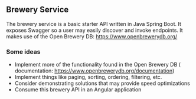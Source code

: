## Brewery Service

The brewery service is a basic starter API written in Java Spring Boot. It exposes Swagger so a user may easily discover
and invoke endpoints. It makes use of the Open Brewery DB: https://www.openbrewerydb.org/

### Some ideas

* Implement more of the functionality found in the Open Brewery DB (
  documentation: https://www.openbrewerydb.org/documentation)
* Implement things like paging, sorting, ordering, filtering, etc.
* Consider demonstrating solutions that may provide speed optimizations
* Consume this brewery API in an Angular application
